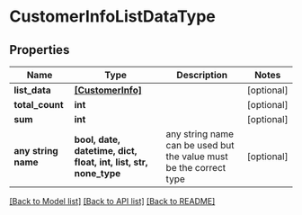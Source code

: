 # CustomerInfoListDataType


## Properties
Name | Type | Description | Notes
------------ | ------------- | ------------- | -------------
**list_data** | [**[CustomerInfo]**](CustomerInfo.md) |  | [optional] 
**total_count** | **int** |  | [optional] 
**sum** | **int** |  | [optional] 
**any string name** | **bool, date, datetime, dict, float, int, list, str, none_type** | any string name can be used but the value must be the correct type | [optional]

[[Back to Model list]](../README.md#documentation-for-models) [[Back to API list]](../README.md#documentation-for-api-endpoints) [[Back to README]](../README.md)


